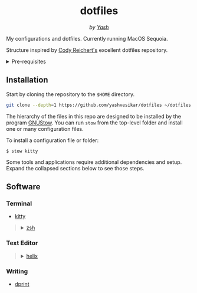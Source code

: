 <div align="center">
  <h1>dotfiles</h1>
    <i>
    by <a href="https://vesikar.com" target="_blank">Yash</a>
  </i>
</div>

My configurations and dotfiles. Currently running MacOS Sequoia.

Structure inspired by [Cody Reichert's](https://github.com/CodyReichert/dotfiles/) excellent dotfiles repository.

<details>
<summary>Pre-requisites</summary>

```bash
  # Install Homebrew if not installed.
  /bin/bash -c "$(curl -fsSL https://raw.githubusercontent.com/Homebrew/install/HEAD/install.sh)"

  # Install basics
  brew install kitty
  brew install git
  brew install helix
```

</details>

## Installation

Start by cloning the repository to the `$HOME` directory.

```bash
git clone --depth=1 https://github.com/yashvesikar/dotfiles ~/dotfiles
```

The hierarchy of the files in this repo are designed to be installed by the program [GNUStow](https://www.gnu.org/software/stow/). You can run
`stow` from the top-level folder and install one or many configuration files.

To install a configuration file or folder:

```
$ stow kitty
```

Some tools and applications require additional dependencies and setup. Expand the collapsed sections below to see those steps.

## Software

### Terminal

- [kitty](https://sw.kovidgoyal.net/kitty/)

<!-- dprint-ignore-start -->
> <details>
>   <summary>
>     <a href="https://www.zsh.org/">zsh</a>
>   </summary>
> 
> #### ZSH setup
> 
> Run the following setup from the repository root and restart the shell after.
> 
> ```bash
>   stow zsh
>   
>   # powerlevel10k
>   git clone --depth=1 https://github.com/romkatv/powerlevel10k.git ~/powerlevel10k
> 
>   # commonly used tools configured in zsh initialization
>   brew install zoxide fzf bat direnv fnm
> ```
> 
> </details>
<!-- dprint-ignore-end -->

### Text Editor

<!-- dprint-ignore-start -->
> <details>
>      <summary>
>        <a href="https://helix-editor.com/">helix</a>
>      </summary>
>
> #### LSP setup
>
> ```bash
>   # python
>   brew install ruff basedpyright
>
>   # TOML
>   brew install taplo
>
>   # TS/JS
>   npm install -g typescript typescript-language-server @biomejs/biome
>
>   # Markdown
>   brew install marksman dprint harper && \
>     cargo install --git https://github.com/euclio/mdpls
> ```
>
> </details>
<!-- dprint-ignore-end -->

### Writing

- [dprint](https://dprint.dev/)

```
```

